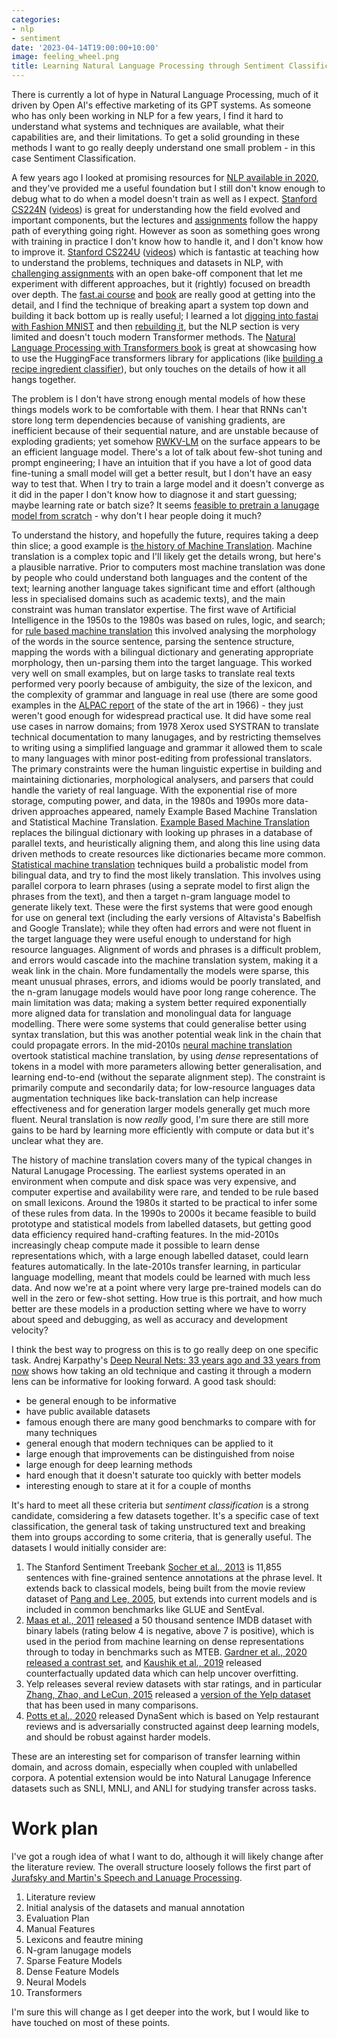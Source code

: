 ```yaml
---
categories:
- nlp
- sentiment
date: '2023-04-14T19:00:00+10:00'
image: feeling_wheel.png
title: Learning Natural Language Processing through Sentiment Classification
---
```


There is currently a lot of hype in Natural Language Processing, much of it driven by Open AI's effective marketing of its GPT systems.
As someone who has only been working in NLP for a few years, I find it hard to understand what systems and techniques are available, what their capabilities are, and their limitations.
To get a solid grounding in these methods I want to go really deeply understand one small problem - in this case Sentiment Classification.

A few years ago I looked at promising resources for [NLP available in 2020](/nlp-resources-2020), and they've provided me a useful foundation but I still don't know enough to debug what to do when a model doesn't train as well as I expect.
[Stanford CS224N](https://web.stanford.edu/class/cs224n/) ([videos](https://www.youtube.com/playlist?list=PLoROMvodv4rOSH4v6133s9LFPRHjEmbmJ)) is great for understanding how the field evolved and important components, but the lectures and [assignments](http://web.stanford.edu/class/cs224n/assignments/) follow the happy path of everything going right.
However as soon as something goes wrong with training in practice I don't know how to handle it, and I don't know how to improve it.
[Stanford CS224U](https://web.stanford.edu/class/cs224u/) ([videos](https://www.youtube.com/playlist?list=PLoROMvodv4rPt5D0zs3YhbWSZA8Q_DyiJ)) which is fantastic at teaching how to understand the problems, techniques and datasets in NLP, with [challenging assignments](https://github.com/cgpotts/cs224u) with an open bake-off component that let me experiment with different approaches, but it (rightly) focused on breadth over depth.
The [fast.ai course](https://course.fast.ai/) and [book](https://github.com/fastai/fastbook) are really good at getting into the detail, and I find the technique of breaking apart a system top down and building it back bottom up is really useful; I learned a lot [digging into fastai with Fashion MNIST](/peeling-fastai-layered-api-with-fashion-mnist) and then [rebuilding it](/building-layered-api-with-fashion-mnist), but the NLP section is very limited and doesn't touch modern Transformer methods.
The [Natural Language Processing with Transformers book](https://www.oreilly.com/library/view/natural-language-processing/9781098136789/) is great at showcasing how to use the HuggingFace transformers library for applications (like [building a recipe ingredient classifier](/recipe-ner-transformers)), but only touches on the details of how it all hangs together.

The problem is I don't have strong enough mental models of how these things models work to be comfortable with them.
I hear that RNNs can't store long term dependencies because of vanishing gradients, are inefficient because of their sequential nature, and are unstable because of exploding gradients; yet somehow [RWKV-LM](https://github.com/BlinkDL/RWKV-LM) on the surface appears to be an efficient language model.
There's a lot of talk about few-shot tuning and prompt engineering; I have an intuition that if you have a lot of good data fine-tuning a small model will get a better result, but I don't have an easy way to test that.
When I try to train a large model and it doesn't converge as it did in the paper I don't know how to diagnose it and start guessing; maybe learning rate or batch size?
It seems [feasible to pretrain a lanugage model from scratch](/why-train-language-model) - why don't I hear people doing it much?

To understand the history, and hopefully the future, requires taking a deep thin slice; a good example is [the history of Machine Translation](https://en.wikipedia.org/wiki/History_of_machine_translation).
Machine translation is a complex topic and I'll likely get the details wrong, but here's a plausible narrative.
Prior to computers most machine translation was done by people who could understand both languages and the content of the text; learning another language takes significant time and effort (although less in specialised domains such as academic texts), and the main constraint was human translator expertise.
The first wave of Artificial Intelligence in the 1950s to the 1980s was based on rules, logic, and search; for [rule based machine translation](https://en.wikipedia.org/wiki/Rule-based_machine_translation) this involved analysing the morphology of the words in the source sentence, parsing the sentence structure, mapping the words with a bilingual dictionary and generating appropriate morphology, then un-parsing them into the target language.
This worked very well on small examples, but on large tasks to translate real texts performed very poorly because of ambiguity, the size of the lexicon, and the complexity of grammar and language in real use (there are some good examples in the [ALPAC report](https://web.archive.org/web/20110409070141/http://www.mt-archive.info/ALPAC-1966.pdf) of the state of the art in 1966) - they just weren't good enough for widespread practical use.
It did have some real use cases in narrow domains; from 1978 Xerox used SYSTRAN to translate technical documentation to many lanugages, and by restricting themselves to writing using a simplified language and grammar it allowed them to scale to many languages with minor post-editing from professional translators.
The primary constraints were the human linguistic expertise in building and maintaining dictionaries, morphological analysers, and parsers that could handle the variety of real language.
With the exponential rise of more storage, computing power, and data, in the 1980s and 1990s more data-driven approaches appeared, namely Example Based Machine Translation and Statistical Machine Translation.
[Example Based Machine Translation](https://en.wikipedia.org/wiki/Example-based_machine_translation) replaces the bilingual dictionary with looking up phrases in a database of parallel texts, and heuristically aligning them, and along this line using data driven methods to create resources like dictionaries became more common.
[Statistical machine translation](https://en.wikipedia.org/wiki/Statistical_machine_translation) techniques build a probalistic model from bilingual data, and try to find the most likely translation.
This involves using parallel corpora to learn phrases (using a seprate model to first align the phrases from the text), and then a target n-gram language model to generate likely text.
These were the first systems that were good enough for use on general text (including the early versions of Altavista's Babelfish and Google Translate); while they often had errors and were not fluent in the target language they were useful enough to understand for high resource languages.
Alignment of words and phrases is a difficult problem, and errors would cascade into the machine translation system, making it a weak link in the chain.
More fundamentally the models were sparse, this meant unusual phrases, errors, and idioms would be poorly translated, and the n-gram lanugage models would have poor long range coherence.
The main limitation was data; making a system better required exponentially more aligned data for translation and monolingual data for language modelling.
There were some systems that could generalise better using syntax translation, but this was another potential weak link in the chain that could propagate errors.
In the mid-2010s [neural machine translation](https://en.wikipedia.org/wiki/Neural_machine_translation) overtook statistical machine translation, by using *dense* representations of tokens in a model with more parameters allowing better generalisation, and learning end-to-end (without the separate alignment step).
The constraint is primarily compute and secondarily data; for low-resource languages data augmentation techniques like back-translation can help increase effectiveness and for generation larger models generally get much more fluent.
Neural translation is now *really* good, I'm sure there are still more gains to be hard by learning more efficiently with compute or data but it's unclear what they are.

The history of machine translation covers many of the typical changes in Natural Lanugage Processing.
The earliest systems operated in an environment when compute and disk space was very expensive, and computer expertise and availability were rare, and tended to be rule based on small lexicons.
Around the 1980s it started to be practical to infer some of these rules from data.
In the 1990s to 2000s it became feasible to build prototype and statistical models from labelled datasets, but getting good data efficiency required hand-crafting features.
In the mid-2010s increasingly cheap compute made it possible to learn dense representations which, with a large enough labelled dataset, could learn features automatically.
In the late-2010s transfer learning, in particular language modelling, meant that models could be learned with much less data.
And now we're at a point where very large pre-trained models can do well in the zero or few-shot setting.
How true is this portrait, and how much better are these models in a production setting where we have to worry about speed and debugging, as well as accuracy and development velocity?

I think the best way to progress on this is to go really deep on one specific task.
Andrej Karpathy's [Deep Neural Nets: 33 years ago and 33 years from now](karpathy.github.io/2022/03/14/lecun1989/) shows how taking an old technique and casting it through a modern lens can be informative for looking forward.
A good task should:

* be general enough to be informative
* have public available datasets
* famous enough there are many good benchmarks to compare with for many techniques
* general enough that modern techniques can be applied to it
* large enough that improvements can be distinguished from noise
* large enough for deep learning methods
* hard enough that it doesn't saturate too quickly with better models
* interesting enough to stare at it for a couple of months

It's hard to meet all these criteria but *sentiment classification* is a strong candidate, comsidering a few datasets together.
It's a specific case of text classification, the general task of taking unstructured text and breaking them into groups according to some criteria, that is generally useful.
The datasets I would initially consider are:

1. The Stanford Sentiment Treebank [Socher et al., 2013](https://aclanthology.org/D13-1170.pdf) is 11,855 sentences with fine-grained sentence annotations at the phrase level. It extends back to classical models, being built from the movie review dataset of [Pang and Lee, 2005](https://aclanthology.org/P05-1015.pdf), but extends into current models and is included in common benchmarks like GLUE and SentEval.
2. [Maas et al., 2011](https://aclanthology.org/P11-1015.pdf) [released](https://ai.stanford.edu/~amaas/data/sentiment/) a 50 thousand sentence IMDB dataset with binary labels (rating below 4 is negative, above 7 is positive), which is used in the period from machine learning on dense representations through to today in benchmarks such as MTEB. [Gardner et al., 2020](https://aclanthology.org/2020.findings-emnlp.117.pdf) [released a contrast set](https://allenai.org/data/contrast-sets), and [Kaushik et al., 2019](https://openreview.net/forum?id=Sklgs0NFvr) released counterfactually updated data which can help uncover overfitting.
3. Yelp releases several review datasets with star ratings, and in particular [Zhang, Zhao, and LeCun, 2015](https://arxiv.org/abs/1509.01626) released a [version of the Yelp dataset](https://github.com/zhangxiangxiao/Crepe) that has been used in many comparisons.
3. [Potts et al., 2020](https://arxiv.org/pdf/2012.15349.pdf) released DynaSent which is based on Yelp restaurant reviews and is adversarially constructed against deep learning models, and should be robust against harder models.

These are an interesting set for comparison of transfer learning within domain, and across domain, especially when coupled with unlabelled corpora.
A potential extension would be into Natural Lanugage Inference datasets such as SNLI, MNLI, and ANLI for studying transfer across tasks.

# Work plan

I've got a rough idea of what I want to do, although it will likely change after the literature review.
The overall structure loosely follows the first part of [Jurafsky and Martin's Speech and Lanuage Processing](https://web.stanford.edu/~jurafsky/slp3/).

1. Literature review
1. Initial analysis of the datasets and manual annotation
3. Evaluation Plan
4. Manual Features
5. Lexicons and feautre mining
6. N-gram lanugage models
7. Sparse Feature Models
8. Dense Feature Models
9. Neural Models
10. Transformers

I'm sure this will change as I get deeper into the work, but I would like to have touched on most of these points.
